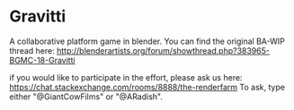 # Gravitti

A collaborative platform game in blender. You can find the original BA-WIP thread here: http://blenderartists.org/forum/showthread.php?383965-BGMC-18-Gravitti

if you would like to participate in the effort, please ask us here: https://chat.stackexchange.com/rooms/8888/the-renderfarm
To ask, type either "@GiantCowFilms" or "@ARadish".
